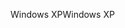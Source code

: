 <span data-ttu-id="0ac12-101">Windows XP</span><span class="sxs-lookup"><span data-stu-id="0ac12-101">Windows XP</span></span>